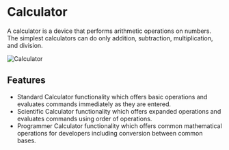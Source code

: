 # Calculator
A calculator is a device that performs arithmetic operations on numbers. The simplest calculators can do only addition, subtraction, multiplication, and division.

![Calculator](https://user-images.githubusercontent.com/86279975/124251660-6008fb00-db50-11eb-9607-ea1403600d90.png)

## Features
- Standard Calculator functionality which offers basic operations and evaluates commands immediately as they are entered.
- Scientific Calculator functionality which offers expanded operations and evaluates commands using order of operations.
- Programmer Calculator functionality which offers common mathematical operations for developers including conversion between common bases.
